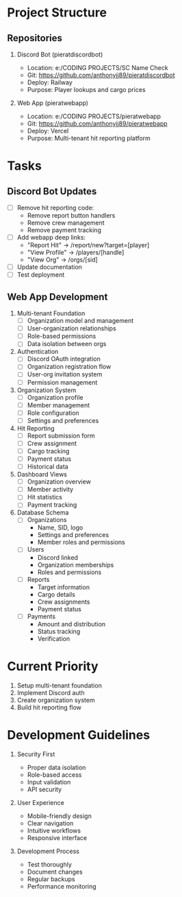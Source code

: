 # Project Structure

## Repositories

1. Discord Bot (pieratdiscordbot)
   - Location: e:/CODING PROJECTS/SC Name Check
   - Git: https://github.com/anthonyjj89/pieratdiscordbot
   - Deploy: Railway
   - Purpose: Player lookups and cargo prices

2. Web App (pieratwebapp)
   - Location: e:/CODING PROJECTS/pieratwebapp
   - Git: https://github.com/anthonyjj89/pieratwebapp
   - Deploy: Vercel
   - Purpose: Multi-tenant hit reporting platform

# Tasks

## Discord Bot Updates
- [ ] Remove hit reporting code:
  - Remove report button handlers
  - Remove crew management
  - Remove payment tracking
- [ ] Add webapp deep links:
  - "Report Hit" → /report/new?target=[player]
  - "View Profile" → /players/[handle]
  - "View Org" → /orgs/[sid]
- [ ] Update documentation
- [ ] Test deployment

## Web App Development
1. Multi-tenant Foundation
   - [ ] Organization model and management
   - [ ] User-organization relationships
   - [ ] Role-based permissions
   - [ ] Data isolation between orgs

2. Authentication
   - [ ] Discord OAuth integration
   - [ ] Organization registration flow
   - [ ] User-org invitation system
   - [ ] Permission management

3. Organization System
   - [ ] Organization profile
   - [ ] Member management
   - [ ] Role configuration
   - [ ] Settings and preferences

4. Hit Reporting
   - [ ] Report submission form
   - [ ] Crew assignment
   - [ ] Cargo tracking
   - [ ] Payment status
   - [ ] Historical data

5. Dashboard Views
   - [ ] Organization overview
   - [ ] Member activity
   - [ ] Hit statistics
   - [ ] Payment tracking

6. Database Schema
   - [ ] Organizations
     * Name, SID, logo
     * Settings and preferences
     * Member roles and permissions
   - [ ] Users
     * Discord linked
     * Organization memberships
     * Roles and permissions
   - [ ] Reports
     * Target information
     * Cargo details
     * Crew assignments
     * Payment status
   - [ ] Payments
     * Amount and distribution
     * Status tracking
     * Verification

# Current Priority
1. Setup multi-tenant foundation
2. Implement Discord auth
3. Create organization system
4. Build hit reporting flow

# Development Guidelines
1. Security First
   - Proper data isolation
   - Role-based access
   - Input validation
   - API security

2. User Experience
   - Mobile-friendly design
   - Clear navigation
   - Intuitive workflows
   - Responsive interface

3. Development Process
   - Test thoroughly
   - Document changes
   - Regular backups
   - Performance monitoring
